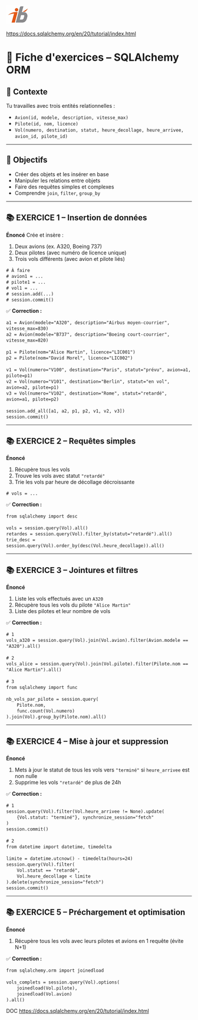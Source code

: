 ![Logo](images\logo.png)

https://docs.sqlalchemy.org/en/20/tutorial/index.html

# 🧩 **Fiche d'exercices – SQLAlchemy ORM**

## 🔧 Contexte

Tu travailles avec trois entités relationnelles :

* `Avion(id, modele, description, vitesse_max)`
* `Pilote(id, nom, licence)`
* `Vol(numero, destination, statut, heure_decollage, heure_arrivee, avion_id, pilote_id)`

---

## 🎯 Objectifs

* Créer des objets et les insérer en base
* Manipuler les relations entre objets
* Faire des requêtes simples et complexes
* Comprendre `join`, `filter`, `group_by`

---

## 📚 EXERCICE 1 – Insertion de données

**Énoncé**
Crée et insère :

1. Deux avions (ex. A320, Boeing 737)
2. Deux pilotes (avec numéro de licence unique)
3. Trois vols différents (avec avion et pilote liés)

```
# À faire
# avion1 = ...
# pilote1 = ...
# vol1 = ...
# session.add(...)
# session.commit()
```

✅ **Correction :**

```
a1 = Avion(modele="A320", description="Airbus moyen-courrier", vitesse_max=830)
a2 = Avion(modele="B737", description="Boeing court-courrier", vitesse_max=820)

p1 = Pilote(nom="Alice Martin", licence="LIC001")
p2 = Pilote(nom="David Morel", licence="LIC002")

v1 = Vol(numero="V100", destination="Paris", statut="prévu", avion=a1, pilote=p1)
v2 = Vol(numero="V101", destination="Berlin", statut="en vol", avion=a2, pilote=p1)
v3 = Vol(numero="V102", destination="Rome", statut="retardé", avion=a1, pilote=p2)

session.add_all([a1, a2, p1, p2, v1, v2, v3])
session.commit()
```

---

## 📚 EXERCICE 2 – Requêtes simples

**Énoncé**

1. Récupère tous les vols
2. Trouve les vols avec statut `"retardé"`
3. Trie les vols par heure de décollage décroissante

```
# vols = ...
```

✅ **Correction :**

```
from sqlalchemy import desc

vols = session.query(Vol).all()
retardes = session.query(Vol).filter_by(statut="retardé").all()
trie_desc = session.query(Vol).order_by(desc(Vol.heure_decollage)).all()
```

---

## 📚 EXERCICE 3 – Jointures et filtres

**Énoncé**

1. Liste les vols effectués avec un `A320`
2. Récupère tous les vols du pilote `"Alice Martin"`
3. Liste des pilotes et leur nombre de vols

✅ **Correction :**

```
# 1
vols_a320 = session.query(Vol).join(Vol.avion).filter(Avion.modele == "A320").all()

# 2
vols_alice = session.query(Vol).join(Vol.pilote).filter(Pilote.nom == "Alice Martin").all()

# 3
from sqlalchemy import func

nb_vols_par_pilote = session.query(
    Pilote.nom,
    func.count(Vol.numero)
).join(Vol).group_by(Pilote.nom).all()
```

---

## 📚 EXERCICE 4 – Mise à jour et suppression

**Énoncé**

1. Mets à jour le statut de tous les vols vers `"terminé"` si `heure_arrivee` est non nulle
2. Supprime les vols `"retardé"` de plus de 24h

✅ **Correction :**

``` 
# 1
session.query(Vol).filter(Vol.heure_arrivee != None).update(
    {Vol.statut: "terminé"}, synchronize_session="fetch"
)
session.commit()

# 2
from datetime import datetime, timedelta

limite = datetime.utcnow() - timedelta(hours=24)
session.query(Vol).filter(
    Vol.statut == "retardé",
    Vol.heure_decollage < limite
).delete(synchronize_session="fetch")
session.commit()
```

---

## 📚 EXERCICE 5 – Préchargement et optimisation

**Énoncé**

1. Récupère tous les vols avec leurs pilotes et avions en 1 requête (évite N+1)

✅ **Correction :**

```
from sqlalchemy.orm import joinedload

vols_complets = session.query(Vol).options(
    joinedload(Vol.pilote),
    joinedload(Vol.avion)
).all()
```


DOC https://docs.sqlalchemy.org/en/20/tutorial/index.html
 